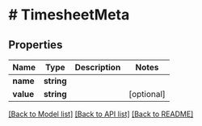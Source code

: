 # # TimesheetMeta

## Properties

Name | Type | Description | Notes
------------ | ------------- | ------------- | -------------
**name** | **string** |  |
**value** | **string** |  | [optional]

[[Back to Model list]](../../README.md#models) [[Back to API list]](../../README.md#endpoints) [[Back to README]](../../README.md)
